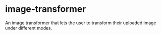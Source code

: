 # image-transformer
An image transformer that lets the user to transform their uploaded image under different modes.
